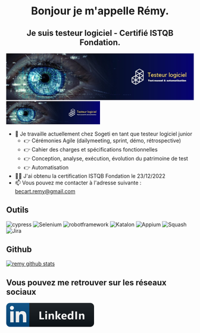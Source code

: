 <h1 align="center"> Bonjour je m'appelle Rémy. </h1>

<h2 align="center"> Je suis testeur logiciel - Certifié ISTQB Fondation. </h2>

![banner](banniere_linkedin.jpg)
<img src="banniere_linkedin.jpg" width="50%">

* 💼 Je travaille actuellement chez Sogeti en tant que testeur logiciel junior
  * 👉 Cérémonies Agile (dailymeeting, sprint, démo, rétrospective)  
  * 👉 Cahier des charges et spécifications fonctionnelles  
  * 👉 Conception, analyse, exécution, évolution du patrimoine de test
  * 👉 Automatisation
* 👩‍🎓 J'ai obtenu la certification ISTQB Fondation le 23/12/2022
* 📫 Vous pouvez me contacter à l'adresse suivante : becart.remy@gmail.com

## Outils

![cypress](https://img.shields.io/badge/-cypress-%23E5E5E5?style=for-the-badge&logo=cypress&logoColor=058a5e)
![Selenium](https://img.shields.io/badge/-selenium-%43B02A?style=for-the-badge&logo=selenium&logoColor=white)
![robotframework](https://img.shields.io/badge/-Robotframework-black)
![Katalon](https://img.shields.io/badge/-Katalon-white)
![Appium](https://img.shields.io/badge/-Appium-blue)
![Squash](https://img.shields.io/badge/-Squash_TM-orange)
![Jira](https://img.shields.io/badge/-Jira-red)

## Github
[![remy github stats](https://github-readme-stats.vercel.app/api?username=remybecart&theme=blue-green)](https://github.com/remybecart/github-README-stats)

## Vous pouvez me retrouver sur les réseaux sociaux
<a href="https://www.linkedin.com/in/remy-becart/">
    <img src="https://raw.githubusercontent.com/MikeCodesDotNET/ColoredBadges/4a38660afb7be89a6032218589b4454a1285c7f8/svg/social/linkedin.svg" alt="example badge" style="vertical-align:top margin:6px 10px">
</a> 
